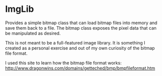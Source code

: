 # ImgLib
Provides a simple bitmap class that can load bitmap files into memory and save them back to a file. The bitmap class exposes the pixel data that can be manipulated as desired.

This is not meant to be a full-featured image library. It is something I created as a personal exercise and out of my own curiosity of the bitmap file format.

I used this site to learn how the bitmap file format works: http://www.dragonwins.com/domains/getteched/bmp/bmpfileformat.htm
